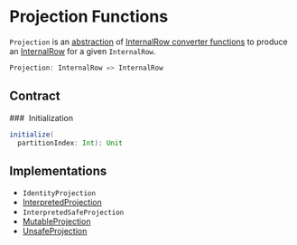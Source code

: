 # Projection Functions

`Projection` is an [abstraction](#contract) of [InternalRow converter functions](#implementations) to produce an [InternalRow](../InternalRow.md) for a given `InternalRow`.

```scala
Projection: InternalRow => InternalRow
```

## Contract

### <span id="initialize"> Initialization

```scala
initialize(
  partitionIndex: Int): Unit
```

## Implementations

* `IdentityProjection`
* [InterpretedProjection](InterpretedProjection.md)
* `InterpretedSafeProjection`
* [MutableProjection](MutableProjection.md)
* [UnsafeProjection](UnsafeProjection.md)
